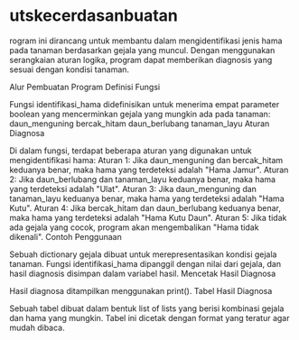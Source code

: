 # utskecerdasanbuatan

rogram ini dirancang untuk membantu dalam mengidentifikasi jenis hama pada tanaman berdasarkan gejala yang muncul. Dengan menggunakan serangkaian aturan logika, program dapat memberikan diagnosis yang sesuai dengan kondisi tanaman.

Alur Pembuatan Program
Definisi Fungsi

Fungsi identifikasi_hama didefinisikan untuk menerima empat parameter boolean yang mencerminkan gejala yang mungkin ada pada tanaman:
daun_menguning
bercak_hitam
daun_berlubang
tanaman_layu
Aturan Diagnosa

Di dalam fungsi, terdapat beberapa aturan yang digunakan untuk mengidentifikasi hama:
Aturan 1: Jika daun_menguning dan bercak_hitam keduanya benar, maka hama yang terdeteksi adalah "Hama Jamur".
Aturan 2: Jika daun_berlubang dan tanaman_layu keduanya benar, maka hama yang terdeteksi adalah "Ulat".
Aturan 3: Jika daun_menguning dan tanaman_layu keduanya benar, maka hama yang terdeteksi adalah "Hama Kutu".
Aturan 4: Jika bercak_hitam dan daun_berlubang keduanya benar, maka hama yang terdeteksi adalah "Hama Kutu Daun".
Aturan 5: Jika tidak ada gejala yang cocok, program akan mengembalikan "Hama tidak dikenali".
Contoh Penggunaan

Sebuah dictionary gejala dibuat untuk merepresentasikan kondisi gejala tanaman.
Fungsi identifikasi_hama dipanggil dengan nilai dari gejala, dan hasil diagnosis disimpan dalam variabel hasil.
Mencetak Hasil Diagnosa

Hasil diagnosa ditampilkan menggunakan print().
Tabel Hasil Diagnosa

Sebuah tabel dibuat dalam bentuk list of lists yang berisi kombinasi gejala dan hama yang mungkin.
Tabel ini dicetak dengan format yang teratur agar mudah dibaca.

